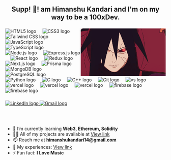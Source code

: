 <h2 align="center">Supp! 👋! am  Himanshu Kandari and I'm on my way to be a 100xDev.</h2>

###

<div align="center">
<!--   <img src="https://github-readme-stats.vercel.app/api?username=himanshukandari14&hide_title=false&hide_rank=false&show_icons=true&include_all_commits=true&count_private=true&disable_animations=false&theme=dracula&locale=en&hide_border=false" height="150" alt="stats graph" /> -->
<!--   <img src="https://github-readme-stats.vercel.app/api/top-langs?username=himanshukandari14&locale=en&hide_title=false&layout=compact&card_width=320&langs_count=5&theme=dracula&hide_border=false" height="150" alt="languages graph" /> -->
</div>

###

<img align="right" height="150" src="./Madara.gif" alt="fun GIF" />

###

<div align="left">
 <!-- Organized Programming Language and Tool Logos -->
  
  <img src="https://cdn.jsdelivr.net/gh/devicons/devicon/icons/html5/html5-original.svg" height="30" alt="HTML5 logo" />
  <img width="12" />
  <img src="https://cdn.jsdelivr.net/gh/devicons/devicon/icons/css3/css3-original.svg" height="30" alt="CSS3 logo" />
  <img width="12" />
  <img src="https://cdn.jsdelivr.net/gh/devicons/devicon@latest/icons/tailwindcss/tailwindcss-original.svg" height="30" alt="Tailwind CSS logo" />
  <img width="12" />
  <img src="https://cdn.jsdelivr.net/gh/devicons/devicon/icons/javascript/javascript-original.svg" height="30" alt="JavaScript logo" />
  <img width="12" />
  <img src="https://cdn.jsdelivr.net/gh/devicons/devicon/icons/typescript/typescript-original.svg" height="30" alt="TypeScript logo" />
  <img width="12" />
  <img src="https://cdn.jsdelivr.net/gh/devicons/devicon/icons/nodejs/nodejs-original.svg" height="30" alt="Node.js logo" />
  <img width="12" />
  <img src="https://cdn.jsdelivr.net/gh/devicons/devicon/icons/express/express-original.svg" height="30" alt="Express.js logo" />
  <img width="12" />
  <img src="https://cdn.jsdelivr.net/gh/devicons/devicon/icons/react/react-original.svg" height="30" alt="React logo" />
  <img width="12" />
  <img src="https://cdn.jsdelivr.net/gh/devicons/devicon/icons/redux/redux-original.svg" height="30" alt="Redux logo" />
  <img width="12" />
  <img src="https://cdn.jsdelivr.net/gh/devicons/devicon/icons/nextjs/nextjs-original.svg" height="30" alt="Next.js logo" />
  <img width="12" />
  <img src="https://cdn.jsdelivr.net/gh/devicons/devicon/icons/prisma/prisma-original.svg" height="30" alt="Prisma logo" />
  <img width="12" />
  <img src="https://cdn.jsdelivr.net/gh/devicons/devicon/icons/mongodb/mongodb-original.svg" height="30" alt="MongoDB logo" />
  <img width="12" />
  <img src="https://cdn.jsdelivr.net/gh/devicons/devicon/icons/postgresql/postgresql-original.svg" height="30" alt="PostgreSQL logo" />
  <img width="12" />
  <img src="https://cdn.jsdelivr.net/gh/devicons/devicon/icons/python/python-original.svg" height="30" alt="Python logo" />
  <img width="12" />
  <img src="https://cdn.jsdelivr.net/gh/devicons/devicon/icons/c/c-original.svg" height="30" alt="C logo" />
  <img width="12" />
  <img src="https://cdn.jsdelivr.net/gh/devicons/devicon/icons/cplusplus/cplusplus-original.svg" height="30" alt="C++ logo" />
  <img width="12" />
  <img src="https://cdn.jsdelivr.net/gh/devicons/devicon/icons/git/git-original.svg" height="30" alt="Git logo" />
  <img width="12" />
  <img src="https://cdn.jsdelivr.net/gh/devicons/devicon//icons/vscode/vscode-original.svg" height="30" alt="vs logo" />
  <img width="12" />
  <img src="https://cdn.jsdelivr.net/gh/devicons/devicon//icons/vercel/vercel-original.svg" height="30" alt="vercel logo" />
  <img width="12" />
  <img src="https://cdn.jsdelivr.net/gh/devicons/devicon//icons/solidity/solidity-original.svg" height="30" alt="vercel logo" />
  <img width="12" />
  <img src="https://cdn.jsdelivr.net/gh/devicons/devicon//icons/hardhat/hardhat-original.svg" height="30" alt="vercel logo" />
   <img width="12" />
  <img src="https://cdn.jsdelivr.net/gh/devicons/devicon//icons/firebase/firebase-original.svg" height="30" alt="firebase logo" />
  <img width="12" />
  <img src="https://cdn.jsdelivr.net/gh/devicons/devicon//icons/rust/rust-original.svg" height="30" alt="firebase logo" />

</div>

###

<div align="left">
  <!-- Social Links -->
  <a href="https://linkedin.com/in/himanshukandari" target="blank">
    <img src="https://img.shields.io/static/v1?message=LinkedIn&logo=linkedin&label=&color=0077B5&logoColor=white&labelColor=&style=for-the-badge" height="35" alt="LinkedIn logo" />
  </a>
 
  <a href="mailto:himanshukandari14@gmail.com">
    <img src="https://img.shields.io/static/v1?message=Gmail&logo=gmail&label=&color=D14836&logoColor=white&labelColor=&style=for-the-badge" height="35" alt="Gmail logo" />
  </a>
</div>

###

<br clear="both">



###

- 🌱 I’m currently learning **Web3, Ethereum, Solidity**
- 👨‍💻 All of my projects are available at [View link](https://portfolionext2024.vercel.app/)
- 📫 Reach me at **himanshukandari14@gmail.com**
- 📄 My experiences: [View link](https://drive.google.com/file/d/1D2IEC0BexwVxG1iUDGqm4PoxEhWvQcXR/view?usp=drive_link)
- ⚡ Fun fact: **I Love Music**
